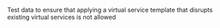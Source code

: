 Test data to ensure that applying a virtual service template that disrupts existing virtual services is not allowed